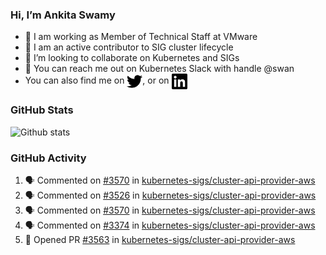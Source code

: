 ### Hi, I’m Ankita Swamy

- 💼 I am working as Member of Technical Staff at VMware
- 👀 I am an active contributor to SIG cluster lifecycle 
- 💞️ I’m looking to collaborate on Kubernetes and SIGs
- 💬 You can reach me out on Kubernetes Slack with handle @swan
- You can also find me on <a href="https://twitter.com/SwamyAnkita" target="blank"><img align="center" src="https://raw.githubusercontent.com/Ankitasw/Ankitasw/master/svg/twitter.svg" alt="Ankitasw" height="25" width="25" color="#1DA1f2" /></a>, or on <a href="https://www.linkedin.com/in/Ankitaswamy/" target="blank"><img align="center" src="https://raw.githubusercontent.com/Ankitasw/Ankitasw/master/svg/linkedin.svg" alt="Ankitasw" height="25" width="25" /></a>

### GitHub Stats
![Github stats](https://github-readme-stats.vercel.app/api?username=Ankitasw&count_private=true&show_icons=true&theme=tokyonight)

### GitHub Activity 
<!--START_SECTION:activity-->
1. 🗣 Commented on [#3570](https://github.com/kubernetes-sigs/cluster-api-provider-aws/issues/3570) in [kubernetes-sigs/cluster-api-provider-aws](https://github.com/kubernetes-sigs/cluster-api-provider-aws)
2. 🗣 Commented on [#3526](https://github.com/kubernetes-sigs/cluster-api-provider-aws/issues/3526) in [kubernetes-sigs/cluster-api-provider-aws](https://github.com/kubernetes-sigs/cluster-api-provider-aws)
3. 🗣 Commented on [#3570](https://github.com/kubernetes-sigs/cluster-api-provider-aws/issues/3570) in [kubernetes-sigs/cluster-api-provider-aws](https://github.com/kubernetes-sigs/cluster-api-provider-aws)
4. 🗣 Commented on [#3374](https://github.com/kubernetes-sigs/cluster-api-provider-aws/issues/3374) in [kubernetes-sigs/cluster-api-provider-aws](https://github.com/kubernetes-sigs/cluster-api-provider-aws)
5. 💪 Opened PR [#3563](https://github.com/kubernetes-sigs/cluster-api-provider-aws/pull/3563) in [kubernetes-sigs/cluster-api-provider-aws](https://github.com/kubernetes-sigs/cluster-api-provider-aws)
<!--END_SECTION:activity-->

